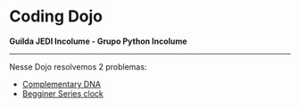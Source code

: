 # Coding Dojo

**Guilda JEDI Incolume - Grupo Python Incolume**

---

Nesse Dojo resolvemos 2 problemas:

- [Complementary DNA](./problema1.md)
- [Begginer Series clock](./problema2.md)
